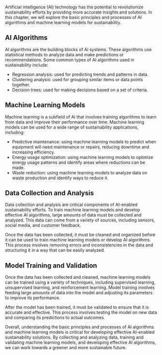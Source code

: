 

Artificial intelligence (AI) technology has the potential to revolutionize sustainability efforts by providing more accurate insights and solutions. In this chapter, we will explore the basic principles and processes of AI algorithms and machine learning models for sustainability.

AI Algorithms
-------------

AI algorithms are the building blocks of AI systems. These algorithms use statistical methods to analyze data and make predictions or recommendations. Some common types of AI algorithms used in sustainability include:

* Regression analysis: used for predicting trends and patterns in data.
* Clustering analysis: used for grouping similar items or data points together.
* Decision trees: used for making decisions based on a set of criteria.

Machine Learning Models
-----------------------

Machine learning is a subfield of AI that involves training algorithms to learn from data and improve their performance over time. Machine learning models can be used for a wide range of sustainability applications, including:

* Predictive maintenance: using machine learning models to predict when equipment will need maintenance or repairs, reducing downtime and increasing efficiency.
* Energy usage optimization: using machine learning models to optimize energy usage patterns and identify areas where reductions can be made.
* Waste reduction: using machine learning models to analyze data on waste production and identify ways to reduce it.

Data Collection and Analysis
----------------------------

Data collection and analysis are critical components of AI-enabled sustainability efforts. To train machine learning models and develop effective AI algorithms, large amounts of data must be collected and analyzed. This data can come from a variety of sources, including sensors, social media, and customer feedback.

Once the data has been collected, it must be cleaned and organized before it can be used to train machine learning models or develop AI algorithms. This process involves removing errors and inconsistencies in the data and structuring it in a way that can be easily analyzed.

Model Training and Validation
-----------------------------

Once the data has been collected and cleaned, machine learning models can be trained using a variety of techniques, including supervised learning, unsupervised learning, and reinforcement learning. Model training involves feeding large amounts of data into the model and adjusting its parameters to improve its performance.

After the model has been trained, it must be validated to ensure that it is accurate and effective. This process involves testing the model on new data and comparing its predictions to actual outcomes.

Overall, understanding the basic principles and processes of AI algorithms and machine learning models is critical for developing effective AI-enabled sustainability solutions. By collecting and analyzing data, training and validating machine learning models, and developing effective AI algorithms, we can work towards a greener and more sustainable future.


